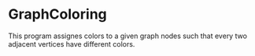 # GraphColoring
This program assignes colors to a given graph nodes such that every two adjacent vertices have different colors.
